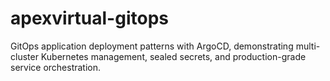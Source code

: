# apexvirtual-gitops
GitOps application deployment patterns with ArgoCD, demonstrating multi-cluster Kubernetes management, sealed secrets, and production-grade service orchestration.

